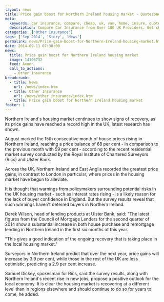```yaml
---
layout: news
title: Price gain boost for Northern Ireland housing market - Quotezone.co.uk
meta:
  keywords: car insurance, compare, cheap, uk, van, home, insure, quotes, online, comparison, bike, loans, life
  description: Compare Car Insurance from Over 100 UK Providers. Get cheap quotes online now using our fast, free, secure comparison site
categories: ['Other Insurance']
tags: ['Sep 2014', 'Story', 'News']
permalink: news/Price-gain-boost-for-Northern-Ireland-housing-market.htm
date: 2014-09-11 07:30:00
news:
  title: Price gain boost for Northern Ireland housing market
  image: 14106732
  feed: Axonn
  call_to_actions:
    - Other Insurance
breadcrumb:
  - title: News
    url: /news/index.htm
  - title: Other Insurance
    url: /news/other_insurance/index.htm
  - title: Price gain boost for Northern Ireland housing market
footer: 1
---
```


Northern Ireland&#39;s housing market continues to show signs of recovery, as its price gains have reached a record high in the UK, latest research has shown.

August marked the 15th consecutive month of house prices rising in Northern Ireland, reaching a price balance of 68 per cent - in comparison to the previous month with 59 per cent - according to the recent residential market survey conducted by the Royal Institute of Chartered Surveyors (Rics) and Ulster Bank.

Across the UK, Northern Ireland and East Anglia recorded the greatest price gains, in contrast to London in particular, where prices in the housing market have begun to alleviate.

It is thought that warnings from policymakers surrounding potential risks in the UK housing market - such as interest rates rising - is a likely reason for the lack of buyer confidence in England. But the survey results reveal that such warnings haven&#39;t deterred buyers in Northern Ireland.

Derek Wilson, head of lending products at Ulster Bank, said: &quot;The latest figures from the Council of Mortgage Lenders for the second quarter of 2014 show a substantial increase in both house purchase and remortgage lending in Northern Ireland in the first six months of this year.

&quot;This gives a good indication of the ongoing recovery that is taking place in the local housing market.&quot;

Surveyors in Northern Ireland predict that over the next year, price gains will increase by 3.9 per cent, while those in the rest of the UK are less optimistic, predicting a 2.9 per cent increase.

Samuel Dickey, spokesman for Rics, said the survey results, along with Northern Ireland&#39;s recent rise in new jobs, propose a positive outlook for the local economy. It is clear the housing market is recovering at a different level than in regions elsewhere and should continue to do so for years to come, he added.
